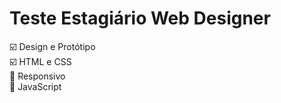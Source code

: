 # Teste Estagiário Web Designer

☑️ Design e Protótipo <br>
☑️ HTML e CSS <br>
🔳 Responsivo <br>
🔳 JavaScript
